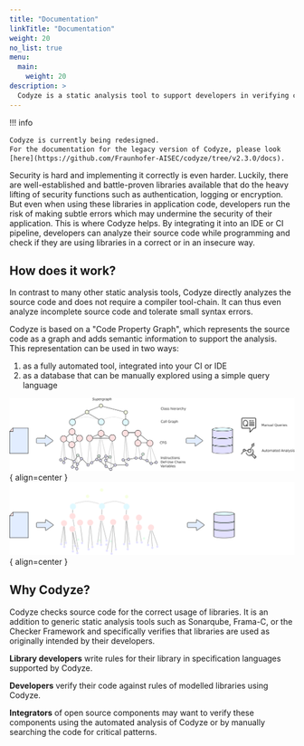 ```yaml
---
title: "Documentation"
linkTitle: "Documentation"
weight: 20
no_list: true
menu:
  main:
    weight: 20
description: >
  Codyze is a static analysis tool to support developers in verifying compliance to security requirements.
---
```


!!! info

    Codyze is currently being redesigned.
    For the documentation for the legacy version of Codyze, please look [here](https://github.com/Fraunhofer-AISEC/codyze/tree/v2.3.0/docs).

Security is hard and implementing it correctly is even harder. Luckily, there are well-established and battle-proven libraries available that do the heavy lifting of security functions such as authentication, logging or encryption. But even when using these libraries in application code, developers run the risk of making subtle errors which may undermine the security of their application. This is where Codyze helps. By integrating it into an IDE or CI pipeline, developers can analyze their source code while programming and check if they are using libraries in a correct or in an insecure way.

## How does it work?

In contrast to many other static analysis tools, Codyze directly analyzes the source code and does not require a compiler tool-chain. It can thus even analyze incomplete source code and tolerate small syntax errors.

Codyze is based on a "Code Property Graph", which represents the source code as a graph and adds semantic information to support the analysis. This representation can be used in two ways:

1. as a fully automated tool, integrated into your CI or IDE
2. as a database that can be manually explored using a simple query language  

![Overview of Codyze](../assets/img/overall-view-white-background.png#only-light){ align=center }
![Overview of Codyze](../assets/img/overall-view-black-background.png#only-dark){ align=center }


## Why Codyze?

Codyze checks source code for the correct usage of libraries. It is an addition to generic static analysis tools such as Sonarqube, Frama-C, or the Checker Framework and specifically verifies that libraries are used as originally intended by their developers. 

**Library developers** write rules for their library in specification languages supported by Codyze.

**Developers** verify their code against rules of modelled libraries using Codyze.

**Integrators** of open source components may want to verify these components using the automated analysis of Codyze or by manually searching the code for critical patterns.



